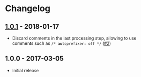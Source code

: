 # Changelog

<!-- ## [Unreleased] -->

## [1.0.1] - 2018-01-17
- Discard comments in the last processing step, allowing to use comments such as `/* autoprefixer: off */` ([#2](https://github.com/Shopify/postcss-shopify/pull/2))

## 1.0.0 - 2017-03-05
- Initial release

[Unreleased]: https://github.com/Shopify/postcss-shopify/compare/v1.0.1...master
[1.0.1]: https://github.com/Shopify/postcss-shopify/compare/v1.0.0...1.0.1
